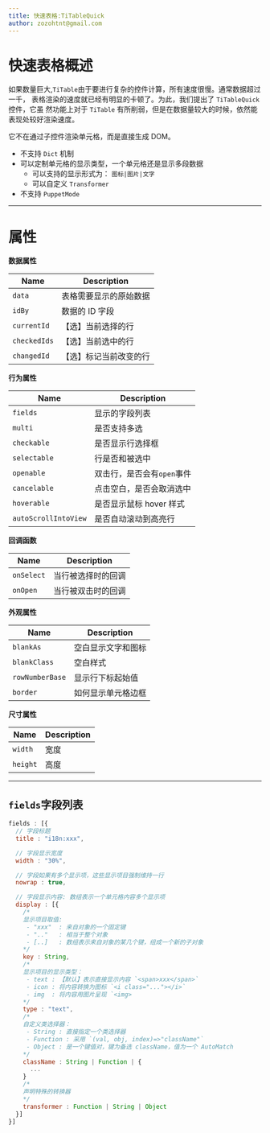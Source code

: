 ```yaml
---
title: 快速表格:TiTableQuick
author: zozohtnt@gmail.com
---
```


# 快速表格概述

如果数量巨大,`TiTable`由于要进行复杂的控件计算，所有速度很慢。通常数据超过一千，
表格渲染的速度就已经有明显的卡顿了。为此，我们提出了 `TiTableQuick` 控件，它虽
然功能上对于 `TiTable` 有所削弱，但是在数据量较大的时候，依然能表现处较好渲染速度。

它不在通过子控件渲染单元格，而是直接生成 DOM。

- 不支持 `Dict` 机制
- 可以定制单元格的显示类型，一个单元格还是显示多段数据
    - 可以支持的显示形式为： `图标|图片|文字`
    - 可以自定义 `Transformer`
- 不支持 `PuppetMode`


------------------------------------------------------
# 属性

**数据属性**

 Name         | Description
--------------|-----------------
`data`        | 表格需要显示的原始数据
`idBy`        | 数据的 ID 字段
`currentId`   | 【选】当前选择的行
`checkedIds`  | 【选】当前选中的行
`changedId`   | 【选】标记当前改变的行

**行为属性**

 Name         | Description
--------------|-----------------
`fields`      | 显示的字段列表
`multi`       | 是否支持多选
`checkable`   | 是否显示行选择框
`selectable`  | 行是否和被选中
`openable`    | 双击行，是否会有`open`事件
`cancelable`  | 点击空白，是否会取消选中
`hoverable`   | 是否显示鼠标 hover 样式
`autoScrollIntoView` | 是否自动滚动到高亮行

**回调函数**

 Name         | Description
--------------|-----------------
`onSelect`    | 当行被选择时的回调
`onOpen`      | 当行被双击时的回调

**外观属性**

 Name           | Description
----------------|-----------------
`blankAs`       | 空白显示文字和图标
`blankClass`    | 空白样式
`rowNumberBase` | 显示行下标起始值
`border`        | 如何显示单元格边框

**尺寸属性**

 Name      | Description
-----------|-----------------
`width`    | 宽度
`height`   | 高度

------------------------------------------------------
## `fields`字段列表

```js
fields : [{
  // 字段标题
  title : "i18n:xxx",

  // 字段显示宽度
  width : "30%",

  // 字段如果有多个显示项，这些显示项目强制维持一行
  nowrap : true,

  // 字段显示内容: 数组表示一个单元格内容多个显示项
  display : [{
    /*
    显示项目取值:
     - "xxx"  : 来自对象的一个固定键
     - ".."   : 相当于整个对象
     - [..]   : 数组表示来自对象的某几个键，组成一个新的子对象
    */
    key : String,
    /*
    显示项目的显示类型：
     - text : 【默认】表示直接显示内容 `<span>xxx</span>`
     - icon : 将内容转换为图标 `<i class="..."></i>`
     - img  : 将内容用图片呈现 `<img>
    */
    type : "text",
    /*
    自定义类选择器：
     - String : 直接指定一个类选择器
     - Function : 采用 `(val, obj, index)=>"className"`
     - Object : 是一个键值对，键为备选 className，值为一个 AutoMatch
    */
    className : String | Function | {
      ...
    }
    /*
    声明特殊的转换器
    */
    transformer : Function | String | Object
  }]
}]
```